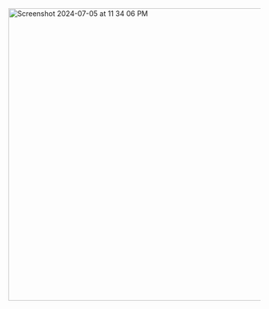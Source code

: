 <img width="583" alt="Screenshot 2024-07-05 at 11 34 06 PM" src="https://github.com/AnkurKonan/Python_Projects/assets/112815485/d1a1fbae-c36d-4437-86a8-24eb9657660c">

